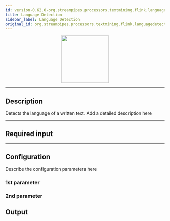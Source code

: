 ```yaml
---
id: version-0.62.0-org.streampipes.processors.textmining.flink.languagedetection
title: Language Detection
sidebar_label: Language Detection
original_id: org.streampipes.processors.textmining.flink.languagedetection
---
```




<p align="center"> 
    <img src="/docs/img/pipeline-elements/org.streampipes.processors.textmining.flink.languagedetection/icon.png" width="150px;" class="pe-image-documentation"/>
</p>

***

## Description

Detects the language of a written text.
Add a detailed description here

***

## Required input


***

## Configuration

Describe the configuration parameters here

### 1st parameter


### 2nd parameter

## Output
